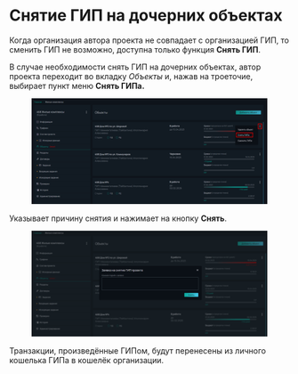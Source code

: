 # Снятие ГИП на дочерних объектах

Когда организация автора проекта не совпадает с организацией ГИП, то сменить ГИП не возможно, доступна только функция **Снять ГИП**.

В случае необходимости снять ГИП на дочерних объектах, автор проекта переходит во вкладку _Объекты_ и, нажав на троеточие, выбирает пункт меню **Снять ГИПа.**

<figure><img src="../gitbook/assets/image (248).png" alt=""><figcaption></figcaption></figure>

Указывает причину снятия и нажимает на кнопку **Снять**.

<figure><img src="../gitbook/assets/image (249).png" alt=""><figcaption></figcaption></figure>

Транзакции, произведённые ГИПом, будут перенесены из личного кошелька ГИПа в кошелёк организации.
